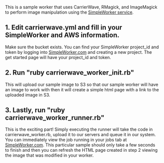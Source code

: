 
This is a sample worker that uses CarrierWave, RMagick, and ImageMagick to perform image manipulation using the [SimpleWorker service](http://www.simpleworker.com).


## 1. Edit carrierwave.yml and fill in your SimpleWorker and AWS information.

Make sure the bucket exists.  You can find your SimpleWorker project_id and token by logging into [SimpleWorker.com](http://www.simpleworker.com) and creating a new project.
The get started page will have your project_id and token.


## 2. Run "ruby carrierwave_worker_init.rb"

This will upload our sample image to S3 so that our sample worker will have an image to work with then it will create a simple html page with a link to the uploaded image in S3.

## 3. Lastly, run "ruby carrierwave_worker_runner.rb"

This is the exciting part!  Simply executing the runner will take the code in carrierwave_worker.rb, upload it to our servers and queue it in our system.  You can immediately
view the job running in your jobs tab at [SimpleWorker.com](http://www.simpleworker.com).  This particular sample should only take a few seconds to finish and then you can
refresh the HTML page created in step 2 viewing the image that was modified in your worker.
